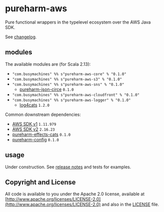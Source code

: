 # pureharm-aws

Pure functional wrappers in the typelevel ecosystem over the AWS Java SDK.

See [changelog](./CHANGELOG.md).

## modules

The available modules are (for Scala 2.13):

- `"com.busymachines" %% s"pureharm-aws-core" % "0.1.0"`
- `"com.busymachines" %% s"pureharm-aws-s3" % "0.1.0"`
- `"com.busymachines" %% s"pureharm-aws-sns" % "0.1.0"`
  - [pureharm-json-circe](https://github.com/busymachines/pureharm-effects-cats/releases) `0.1.0`
- `"com.busymachines" %% s"pureharm-aws-cloudfront" % "0.1.0"`
- `"com.busymachines" %% s"pureharm-aws-logger" % "0.1.0"`
  - [log4cats](https://github.com/typelevel/log4cats/releases) `1.2.0`

Common downstream dependencies:

- [AWS SDK v1](https://github.com/aws/aws-sdk-java/releases) `1.11.979`
- [AWS SDK v2](https://github.com/aws/aws-sdk-java-v2/releases) `2.16.23`
- [pureharm-effects-cats](https://github.com/busymachines/pureharm-effects-cats/releases) `0.1.0`
- [pureharm-config](https://github.com/busymachines/pureharm-effects-cats/releases) `0.1.0`

## usage

Under construction. See [release notes](https://github.com/busymachines/pureharm-aws/releases) and tests for examples.

## Copyright and License

All code is available to you under the Apache 2.0 license, available
at [http://www.apache.org/licenses/LICENSE-2.0](http://www.apache.org/licenses/LICENSE-2.0) and also in
the [LICENSE](./LICENSE) file.
